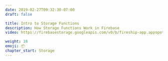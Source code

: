 ```yaml
---
date: 2019-02-27T09:32:30-07:00
draft: false

title: Intro to Storage Functions
description: How Storage Functions Work in Firebase
video: https://firebasestorage.googleapis.com/v0/b/fireship-app.appspot.com/o/courses%2Fcloud-functions-master-course%2F5-storagea.mp4?alt=media&token=72838f91-1a05-4f0b-be32-42631c0db999

weight: 18
emoji: 📦
chapter_start: Storage 
---
```


